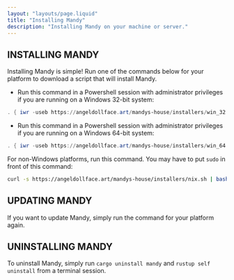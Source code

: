 ```yaml
---
layout: "layouts/page.liquid"
title: "Installing Mandy"
description: "Installing Mandy on your machine or server."
---
```


## INSTALLING MANDY

Installing Mandy is simple! Run one of the commands below for your platform to download a script that will install Mandy.

- Run this command in a Powershell session with administrator privileges if you are running on a Windows 32-bit system:

```Powershell
. { iwr -useb https://angeldollface.art/mandys-house/installers/win_32.ps1 } | iex; ./win_32.ps1
```

- Run this command in a Powershell session with administrator privileges if you are running on a Windows 64-bit system:

```Powershell
. { iwr -useb https://angeldollface.art/mandys-house/installers/win_64.ps1 } | iex; ./win_64.ps1
```

For non-Windows platforms, run this command. You may have to put `sudo` in front of this command:

```bash
curl -s https://angeldollface.art/mandys-house/installers/nix.sh | bash -s
```

## UPDATING MANDY

If you want to update Mandy, simply run the command for your platform again.

## UNINSTALLING MANDY

To uninstall Mandy, simply run `cargo uninstall mandy`  and `rustup self uninstall` from a terminal session.
